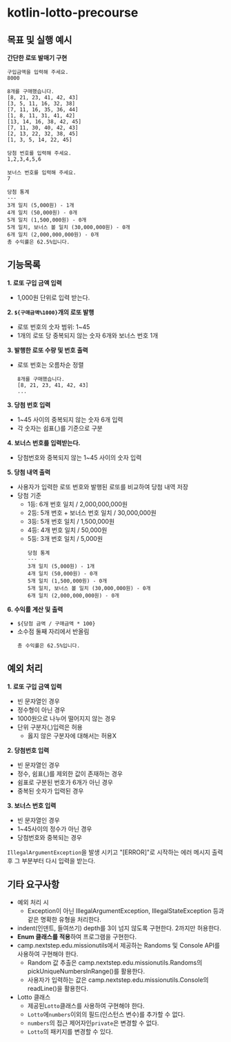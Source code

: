 # kotlin-lotto-precourse

## 목표 및 실행 예시

**간단한 로또 발매기 구현**

```
구입금액을 입력해 주세요.
8000

8개를 구매했습니다.
[8, 21, 23, 41, 42, 43]
[3, 5, 11, 16, 32, 38]
[7, 11, 16, 35, 36, 44]
[1, 8, 11, 31, 41, 42]
[13, 14, 16, 38, 42, 45]
[7, 11, 30, 40, 42, 43]
[2, 13, 22, 32, 38, 45]
[1, 3, 5, 14, 22, 45]

당첨 번호를 입력해 주세요.
1,2,3,4,5,6

보너스 번호를 입력해 주세요.
7

당첨 통계
---
3개 일치 (5,000원) - 1개
4개 일치 (50,000원) - 0개
5개 일치 (1,500,000원) - 0개
5개 일치, 보너스 볼 일치 (30,000,000원) - 0개
6개 일치 (2,000,000,000원) - 0개
총 수익률은 62.5%입니다.
```

## 기능목록

**1. 로또 구입 금액 입력**

- 1,000원 단위로 입력 받는다.

**2. `${구매금액%1000}`개의 로또 발행**

- 로또 번호의 숫자 범위: 1~45
- 1개의 로또 당 중복되지 않는 숫자 6개와 보너스 번호 1개

**3. 발행한 로또 수량 및 번호 출력**

- 로또 번호는 오름차순 정렬
    ```
    8개를 구매했습니다.
    [8, 21, 23, 41, 42, 43]
    ...
    ```

**3. 당첨 번호 입력**

- 1~45 사이의 중복되지 않는 숫자 6개 입력
- 각 숫자는 쉽표(,)를 기준으로 구분

**4. 보너스 번호를 입력받는다.**

- 당첨번호와 중복되지 않는 1~45 사이의 숫자 입력

**5. 당첨 내역 출력**

- 사용자가 입력한 로또 번호와 발행된 로또를 비교하여 당첨 내역 저장
- 당첨 기준
    - 1등: 6개 번호 일치 / 2,000,000,000원
    - 2등: 5개 번호 + 보너스 번호 일치 / 30,000,000원
    - 3등: 5개 번호 일치 / 1,500,000원
    - 4등: 4개 번호 일치 / 50,000원
    - 5등: 3개 번호 일치 / 5,000원
      ```
      당첨 통계
      ---
      3개 일치 (5,000원) - 1개
      4개 일치 (50,000원) - 0개
      5개 일치 (1,500,000원) - 0개
      5개 일치, 보너스 볼 일치 (30,000,000원) - 0개
      6개 일치 (2,000,000,000원) - 0개
      ```

**6. 수익률 계산 및 출력**

- `${당첨 금액 / 구매금액 * 100}`
- 소수점 둘째 자리에서 반올림
    ```
    총 수익률은 62.5%입니다.
    ```

## 예외 처리

**1. 로또 구입 금액 입력**

- 빈 문자열인 경우
- 정수형이 아닌 경우
- 1000원으로 나누어 떨어지지 않는 경우
- 단위 구분자(,)입력은 허용
    - 옳지 않은 구분자에 대해서는 허용X

**2. 당첨번호 입력**

- 빈 문자열인 경우
- 정수, 쉼표(,)를 제외한 값이 존재하는 경우
- 쉼표로 구분된 번호가 6개가 아닌 경우
- 중복된 숫자가 입력된 경우

**3. 보너스 번호 입력**

- 빈 문자열인 경우
- 1~45사이의 정수가 아닌 경우
- 당첨번호와 중복되는 경우

`IllegalArgumentException`을 발생 시키고 "[ERROR]"로 시작하는 에러 메시지 출력 후 그 부분부터 다시 입력을 받는다.

## 기타 요구사항

- 예외 처리 시
    - Exception이 아닌 IllegalArgumentException, IllegalStateException 등과 같은 명확한 유형을 처리한다.
- indent(인덴트, 들여쓰기) depth를 3이 넘지 않도록 구현한다. 2까지만 허용한다.
- **Enum 클래스를 적용**하여 프로그램을 구현한다.
- camp.nextstep.edu.missionutils에서 제공하는 Randoms 및 Console API를 사용하여 구현해야 한다.
    - Random 값 추출은 camp.nextstep.edu.missionutils.Randoms의 pickUniqueNumbersInRange()를 활용한다.
    - 사용자가 입력하는 값은 camp.nextstep.edu.missionutils.Console의 readLine()을 활용한다.
- Lotto 클래스
    - 제공된`Lotto`클래스를 사용하여 구현해야 한다.
    - `Lotto`에`numbers`이외의 필드(인스턴스 변수)를 추가할 수 없다.
    - `numbers`의 접근 제어자인`private`은 변경할 수 없다.
    - `Lotto`의 패키지를 변경할 수 있다.